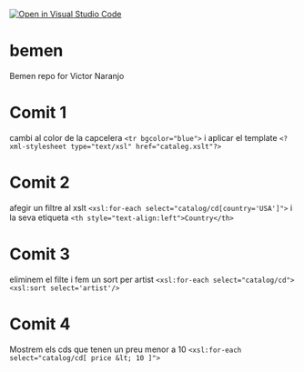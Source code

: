[![Open in Visual Studio Code](https://classroom.github.com/assets/open-in-vscode-2e0aaae1b6195c2367325f4f02e2d04e9abb55f0b24a779b69b11b9e10269abc.svg)](https://classroom.github.com/online_ide?assignment_repo_id=17264866&assignment_repo_type=AssignmentRepo)
# bemen
Bemen repo for Victor Naranjo

# Comit 1
cambi al color de la capcelera `<tr bgcolor="blue">` i aplicar el template `<?xml-stylesheet type="text/xsl" href="cataleg.xslt"?>`
# Comit 2
afegir un filtre al xslt `<xsl:for-each select="catalog/cd[country='USA']">` i la seva etiqueta `<th style="text-align:left">Country</th>`
# Comit 3
eliminem el filte i fem un sort per artist `<xsl:for-each select="catalog/cd"><xsl:sort select='artist'/>`
# Comit 4
Mostrem els cds que tenen un preu menor a 10 `<xsl:for-each select="catalog/cd[ price &lt; 10 ]">`